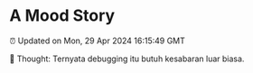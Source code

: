 # A Mood Story

⏰ Updated on Mon, 29 Apr 2024 16:15:49 GMT

💭 Thought: Ternyata debugging itu butuh kesabaran luar biasa.

